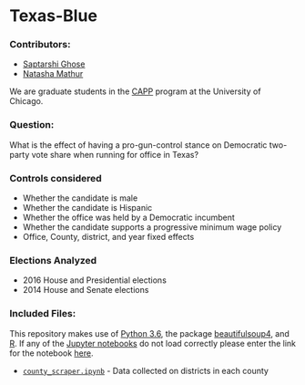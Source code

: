 # Texas-Blue

### Contributors:

- [Saptarshi Ghose](https://github.com/sghoseWI)
- [Natasha Mathur](https://github.com/natashamathur)

We are graduate students in the [CAPP](https://capp.uchicago.edu/) program at the University of Chicago.

### Question: 

What is the effect of having a pro-gun-control stance on Democratic two-party vote share when running for office in Texas? 

### Controls considered

* Whether the candidate is male
* Whether the candidate is Hispanic
* Whether the office was held by a Democratic incumbent
* Whether the candidate supports a progressive minimum wage policy
* Office, County, district, and year fixed effects 

### Elections Analyzed

* 2016 House and Presidential elections
* 2014 House and Senate elections

### Included Files:
This repository makes use of [Python 3.6](https://docs.python.org/3/), the package [beautifulsoup4](https://pypi.python.org/pypi/beautifulsoup4), and [R](https://www.r-project.org/). If any of the [Jupyter notebooks](http://jupyter.org/) do not load correctly please enter the link for the notebook [here](https://nbviewer.jupyter.org/).


* [`county_scraper.ipynb`](https://github.com/sghoseWI/Texas-Blue/blob/master/county_scraper.ipynb) - Data collected on districts in each county






